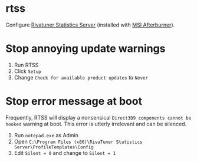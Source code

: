 # rtss

Configure [Rivatuner Statistics Server](https://www.guru3d.com/download/rtss-rivatuner-statistics-server-download/) (installed with [MSI Afterburner](https://www.guru3d.com/download/msi-afterburner-beta-download/)).

# Stop annoying update warnings

1. Run RTSS
2. Click `Setup`
3. Change `Check for available product updates` to `Never`

# Stop error message at boot

Frequently, RTSS will display a nonsensical `Direct3D9 components cannot be hooked` warning at boot. This error is utterly irrelevant and can be silenced.

1. Run `notepad.exe` as Admin
2. Open `C:\Program Files (x86)\RivaTuner Statistics Server\ProfileTemplates\Config`
3. Edit `Silent = 0` and change to `Silent = 1`
